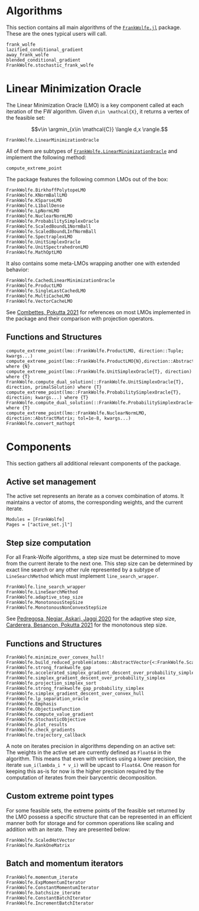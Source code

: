 
# Algorithms

This section contains all main algorithms of the [`FrankWolfe.jl`](https://github.com/ZIB-IOL/FrankWolfe.jl) package. These are the ones typical users will call.

```@docs
frank_wolfe
lazified_conditional_gradient
away_frank_wolfe
blended_conditional_gradient
FrankWolfe.stochastic_frank_wolfe
```

# Linear Minimization Oracle

The Linear Minimization Oracle (LMO) is a key component called at each iteration of the FW algorithm. Given ``d\in \mathcal{X}``, it returns a vertex of the feasible set:
```math
v\in \argmin_{x\in \mathcal{C}} \langle d,x \rangle.
```

```@docs
FrankWolfe.LinearMinimizationOracle
```

All of them are subtypes of [`FrankWolfe.LinearMinimizationOracle`](@ref) and implement the following method:
```@docs
compute_extreme_point
```

The package features the following common LMOs out of the box:

```@docs
FrankWolfe.BirkhoffPolytopeLMO
FrankWolfe.KNormBallLMO
FrankWolfe.KSparseLMO
FrankWolfe.L1ballDense
FrankWolfe.LpNormLMO
FrankWolfe.NuclearNormLMO
FrankWolfe.ProbabilitySimplexOracle
FrankWolfe.ScaledBoundL1NormBall
FrankWolfe.ScaledBoundLInfNormBall
FrankWolfe.SpectraplexLMO
FrankWolfe.UnitSimplexOracle
FrankWolfe.UnitSpectrahedronLMO
FrankWolfe.MathOptLMO
```

It also contains some meta-LMOs wrapping another one with extended behavior:
```@docs
FrankWolfe.CachedLinearMinimizationOracle
FrankWolfe.ProductLMO
FrankWolfe.SingleLastCachedLMO
FrankWolfe.MultiCacheLMO
FrankWolfe.VectorCacheLMO
```

See [Combettes, Pokutta 2021](https://arxiv.org/abs/2101.10040) for references on most LMOs
implemented in the package and their comparison with projection operators.

## Functions and Structures

```@docs
compute_extreme_point(lmo::FrankWolfe.ProductLMO, direction::Tuple; kwargs...)
compute_extreme_point(lmo::FrankWolfe.ProductLMO{N},direction::AbstractArray;storage=similar(direction),direction_indices,kwargs...,) where {N}
compute_extreme_point(lmo::FrankWolfe.UnitSimplexOracle{T}, direction) where {T}
FrankWolfe.compute_dual_solution(::FrankWolfe.UnitSimplexOracle{T}, direction, primalSolution) where {T}
compute_extreme_point(lmo::FrankWolfe.ProbabilitySimplexOracle{T}, direction; kwargs...) where {T}
FrankWolfe.compute_dual_solution(::FrankWolfe.ProbabilitySimplexOracle{T},direction,primal_solution;kwargs...,) where {T}
compute_extreme_point(lmo::FrankWolfe.NuclearNormLMO, direction::AbstractMatrix; tol=1e-8, kwargs...)
FrankWolfe.convert_mathopt
```

# Components

This section gathers all additional relevant components of the package.

## Active set management

The active set represents an iterate as a convex combination of atoms.
It maintains a vector of atoms, the corresponding weights, and the current iterate.

```@autodocs
Modules = [FrankWolfe]
Pages = ["active_set.jl"]
```

## Step size computation

For all Frank-Wolfe algorithms, a step size must be determined to move from the
current iterate to the next one. This step size can be determined by exact line search
or any other rule represented by a subtype of `LineSearchMethod` which
must implement `line_search_wrapper`.

```@docs
FrankWolfe.line_search_wrapper
FrankWolfe.LineSearchMethod
FrankWolfe.adaptive_step_size
FrankWolfe.MonotonousStepSize
FrankWolfe.MonotonousNonConvexStepSize
```

See [Pedregosa, Negiar, Askari, Jaggi 2020](https://arxiv.org/abs/1806.05123)
for the adaptive step size,
[Carderera, Besançon, Pokutta 2021](https://openreview.net/forum?id=rq_UD6IiBpX)
for the monotonous step size.

## Functions and Structures

```@docs
FrankWolfe.minimize_over_convex_hull!
FrankWolfe.build_reduced_problem(atoms::AbstractVector{<:FrankWolfe.ScaledHotVector},hessian,weights,gradient,tolerance)
FrankWolfe.strong_frankwolfe_gap
FrankWolfe.accelerated_simplex_gradient_descent_over_probability_simplex
FrankWolfe.simplex_gradient_descent_over_probability_simplex
FrankWolfe.projection_simplex_sort
FrankWolfe.strong_frankwolfe_gap_probability_simplex
FrankWolfe.simplex_gradient_descent_over_convex_hull
FrankWolfe.lp_separation_oracle
FrankWolfe.Emphasis
FrankWolfe.ObjectiveFunction
FrankWolfe.compute_value_gradient
FrankWolfe.StochasticObjective
FrankWolfe.plot_results
FrankWolfe.check_gradients
FrankWolfe.trajectory_callback
```

A note on iterates precision in algorithms depending on an active set:  
The weights in the active set are currently defined as `Float64` in the algorithm.
This means that even with vertices using a lower precision, the iterate `sum_i(lambda_i * v_i)`
will be upcast to `Float64`. One reason for keeping this as-is for now is the
higher precision required by the computation of iterates from their barycentric decomposition.

## Custom extreme point types

For some feasible sets, the extreme points of the feasible set returned by
the LMO possess a specific structure that can be represented in an efficient
manner both for storage and for common operations like scaling and addition with an iterate. They are presented below:

```@docs
FrankWolfe.ScaledHotVector
FrankWolfe.RankOneMatrix
```

## Batch and momentum iterators

```@docs
FrankWolfe.momentum_iterate
FrankWolfe.ExpMomentumIterator
FrankWolfe.ConstantMomentumIterator
FrankWolfe.batchsize_iterate
FrankWolfe.ConstantBatchIterator
FrankWolfe.IncrementBatchIterator
```
